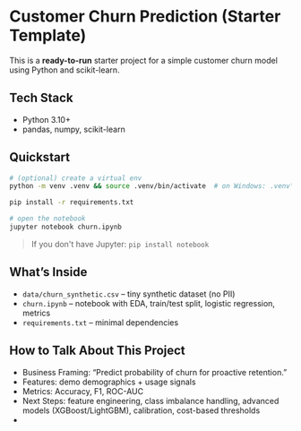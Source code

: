 # Customer Churn Prediction (Starter Template)

This is a **ready-to-run** starter project for a simple customer churn model using Python and scikit-learn.

## Tech Stack
- Python 3.10+
- pandas, numpy, scikit-learn

## Quickstart
```bash
# (optional) create a virtual env
python -m venv .venv && source .venv/bin/activate  # on Windows: .venv\Scripts\activate

pip install -r requirements.txt

# open the notebook
jupyter notebook churn.ipynb
```
> If you don't have Jupyter: `pip install notebook`

## What’s Inside
- `data/churn_synthetic.csv` – tiny synthetic dataset (no PII)
- `churn.ipynb` – notebook with EDA, train/test split, logistic regression, metrics
- `requirements.txt` – minimal dependencies

## How to Talk About This Project
- Business Framing: “Predict probability of churn for proactive retention.”
- Features: demo demographics + usage signals
- Metrics: Accuracy, F1, ROC-AUC
- Next Steps: feature engineering, class imbalance handling, advanced models (XGBoost/LightGBM), calibration, cost-based thresholds
- 
